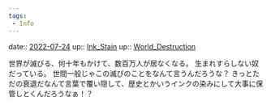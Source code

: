 ```yaml
---
tags:
 - Info
---
```


date:: [2022-07-24](Daily_Note/2022-07-24.md)
up:: [Ink_Stain](../Bar/Novel/Topics/Ink_Stain.md)
up:: [World_Destruction](../Bar/Novel/Topics/World_Destruction.md)

世界が滅びる、何十年もかけて、数百万人が居なくなる。
生まれすらしない奴だっている。
世間一般じゃこの滅びのことをなんて言うんだろうな？
きっとただの衰退だなんて言葉で覆い隠して、歴史とかいうインクの染みにして大事に保管しとくんだろうなぁ！？